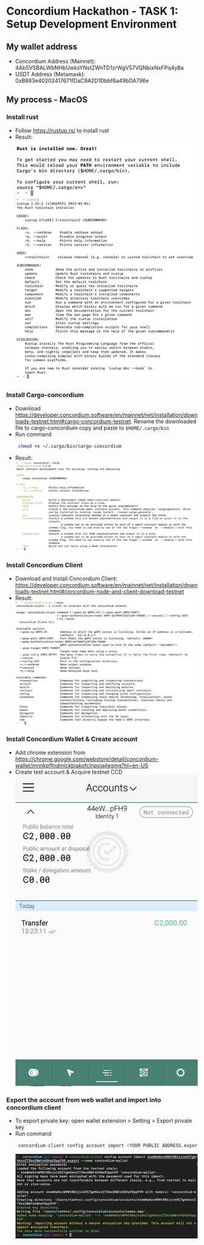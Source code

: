 # Concordium Hackathon - TASK 1: Setup Development Environment

## My wallet address

- Concordium Address (Mainnet): 4Ab5VSBALWbNHbUwksYNstZWnTD1zrWgV57VQNbixNxFPq4yBa
- USDT Address (Metamask): 0xB883e40202417671fDaC9A2D1Dbbf6a49bDA796e

## My process - MacOS

### Install rust
- Follow https://rustup.rs/ to install rust
- Result:
  ![install success](./images/install-rust.png)
  ![rustup](./images/rustup.png)

### Install Cargo-concordium
- Download https://developer.concordium.software/en/mainnet/net/installation/downloads-testnet.html#cargo-concordium-testnet. Rename the downloaded file to cargo-concordium copy and paste to `$HOME/.cargo/bin`
- Run command
  ```zsh
   chmod +x ~/.cargo/bin/cargo-concordium
  ```
- Result:
  ![install success](./images/cargo.png)

### Install Concordium Client
- Download and Install Concordium Client: https://developer.concordium.software/en/mainnet/net/installation/downloads-testnet.html#concordium-node-and-client-download-testnet
- Result:
  ![Concordium client](./images/concordium-client.png)

### Install Concordium Wallet & Create account
- Add chrome extension from https://chrome.google.com/webstore/detail/concordium-wallet/mnnkpffndmickbiakofclnpoiajlegmg?hl=en-US
- Create test account & Acquire testnet CCD
  ![account](./images/account.png)

### Export the account from web wallet and import into concordium client
- To export private key: open wallet extension > Setting > Export private key 
- Run command
  ```zsh
   concordium-client config account import <YOUR PUBLIC ADDRESS.export> --name <Your-Wallet-Name>
  ```
    ![import-key](./images/import-key.png)
